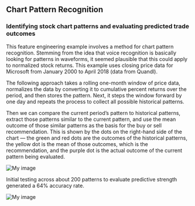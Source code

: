 ## Chart Pattern Recognition
### Identifying stock chart patterns and evaluating predicted trade outcomes

This feature engineering example involves a method for chart pattern recognition. Stemming from the idea that voice recognition is basically looking for patterns in waveforms, it seemed plausible that this could apply to normalized stock returns. This example uses closing price data for Microsoft from January 2000 to April 2018 (data from Quandl).

The following approach takes a rolling one-month window of price data, normalizes the data by converting it to cumulative percent returns over the period, and then stores the pattern. Next, it steps the window forward by one day and repeats the process to collect all possible historical patterns.

Then we can compare the current period’s pattern to historical patterns, extract those patterns similar to the current pattern, and use the mean outcome of those similar patterns as the basis for the buy or sell recommendation. This is shown by the dots on the right-hand side of the chart — the green and red dots are the outcomes of the historical patterns, the yellow dot is the mean of those outcomes, which is the recommendation, and the purple dot is the actual outcome of the current pattern being evaluated.

![My image](https://github.com/footfalcon/Chart_Pattern_Recognition/blob/master/images/chart.png)

Initial testing across about 200 patterns to evaluate predictive strength generated a 64% accuracy rate.

![My image](https://github.com/footfalcon/Chart_Pattern_Recognition/blob/master/images/table.png
)
